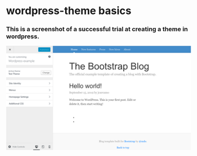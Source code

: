 # wordpress-theme basics

### This is a screenshot of a successful trial at creating a theme in wordpress.
![Wordpress them example](/wordpress-theme.png)

